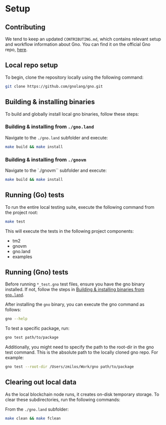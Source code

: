 # Setup

## Contributing

We tend to keep an updated `CONTRIBUTING.md`, which contains relevant setup and workflow
information about Gno. You can find it on the official Gno
repo, [here](https://github.com/gnolang/gno/blob/master/CONTRIBUTING.md).

## Local repo setup

To begin, clone the repository locally using the following command:

```bash
git clone https://github.com/gnolang/gno.git
```

## Building & installing binaries

To build and globally install local gno binaries, follow these steps:

### Building & installing from `./gno.land`

Navigate to the `./gno.land` subfolder and execute:

```bash
make build && make install
```

### Building & installing from `./gnovm`

Navigate to the `./gnovm`` subfolder and execute:

```bash
make build && make install
```

## Running (Go) tests

To run the entire local testing suite, execute the following command from the project root:

```bash
make test
```

This will execute the tests in the following project components:

- tm2
- gnovm
- gno.land
- examples

## Running (Gno) tests

Before running `*_test.gno` test files, ensure you have the gno binary installed. If not, follow the steps
in [Building & installing binaries from `gno.land`](#building--installing-from-gnoland).

After installing the `gno` binary, you can execute the gno command as follows:

```bash
gno --help
```

To test a specific package, run:

```bash
gno test path/to/package
```

Additionally, you might need to specify the path to the root-dir in the gno test command. This is the absolute path to
the locally cloned gno repo. For example:

```bash
gno test --root-dir /Users/zmilos/Work/gno path/to/package
```

## Clearing out local data

As the local blockchain node runs, it creates on-disk temporary storage. To clear these subdirectories, run the
following commands:

From the `./gno.land` subfolder:

```bash
make clean && make fclean
```
